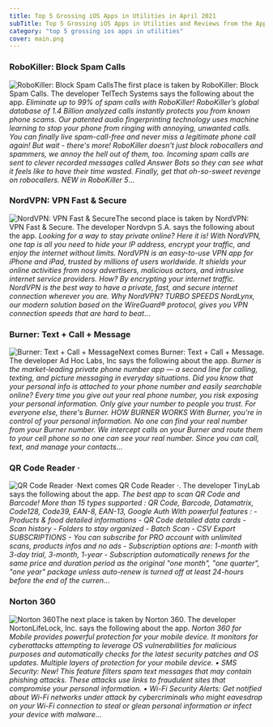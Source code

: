 ```yaml
---
title: Top 5 Grossing iOS Apps in Utilities in April 2021
subTitle: Top 5 Grossing iOS Apps in Utilities and Reviews from the AppStore in April 2021.
category: "top 5 grossing ios apps in utilities"
cover: main.png
---
```


### RoboKiller: Block Spam Calls

![RoboKiller: Block Spam Calls](https://is5-ssl.mzstatic.com/image/thumb/Purple124/v4/fb/b4/12/fbb41245-7181-ee1b-fc24-35d36168ac01/BlueAppIcon-0-0-1x_U007emarketing-0-0-0-7-0-0-sRGB-0-0-0-GLES2_U002c0-512MB-85-220-0-0.png/100x100bb.png)The first place is taken by RoboKiller: Block Spam Calls. The developer TelTech Systems says the following about the app. _Eliminate up to 99% of spam calls with RoboKiller! RoboKiller’s global database of 1.4 Billion analyzed calls instantly protects you from known phone scams. Our patented audio fingerprinting technology uses machine learning to stop your phone from ringing with annoying, unwanted calls. You can finally live spam-call-free and never miss a legitimate phone call again!  But wait - there's more! RoboKiller doesn't just block robocallers and spammers, we annoy the hell out of them, too. Incoming spam calls are sent to clever recorded messages called Answer Bots so they can see what it feels like to have their time wasted. Finally, get that oh-so-sweet revenge on robocallers.  NEW in RoboKiller 5_...

### NordVPN: VPN Fast & Secure

![NordVPN: VPN Fast & Secure](https://is1-ssl.mzstatic.com/image/thumb/Purple124/v4/85/d7/84/85d784d6-e01f-b5d0-9389-d9a6e16f2aeb/AppIcon-0-0-1x_U007emarketing-0-0-0-7-0-0-sRGB-0-0-0-GLES2_U002c0-512MB-85-220-0-0.png/100x100bb.png)The second place is taken by NordVPN: VPN Fast & Secure. The developer Nordvpn S.A. says the following about the app. _Looking for a way to stay private online? Here it is! With NordVPN, one tap is all you need to hide your IP address, encrypt your traffic, and enjoy the internet without limits.   NordVPN is an easy-to-use VPN app for iPhone and iPad, trusted by millions of users worldwide. It shields your online activities from nosy advertisers, malicious actors, and intrusive internet service providers. How? By encrypting your internet traffic.  NordVPN is the best way to have a private, fast, and secure internet connection wherever you are.   Why NordVPN?  TURBO SPEEDS NordLynx, our modern solution based on the WireGuard® protocol, gives you VPN connection speeds that are hard to beat_...

### Burner: Text + Call + Message

![Burner: Text + Call + Message](https://is4-ssl.mzstatic.com/image/thumb/Purple124/v4/a8/4f/ff/a84fffc0-5dd7-6d71-320b-9d44ec98d29b/AppIcon-0-0-1x_U007emarketing-0-0-0-8-0-0-sRGB-0-0-0-GLES2_U002c0-512MB-85-220-0-0.png/100x100bb.png)Next comes Burner: Text + Call + Message. The developer Ad Hoc Labs, Inc says the following about the app. _Burner is the market-leading private phone number app — a second line for calling, texting, and picture messaging in everyday situations. Did you know that your personal info is attached to your phone number and easily searchable online? Every time you give out your real phone number, you risk exposing your personal information. Only give your number to people you trust. For everyone else, there's Burner.  HOW BURNER WORKS With Burner, you're in control of your personal information. No one can find your real number from your Burner number. We intercept calls on your Burner and route them to your cell phone so no one can see your real number. Since you can call, text, and manage your contacts_...

### QR Code Reader ·

![QR Code Reader ·](https://is5-ssl.mzstatic.com/image/thumb/Purple124/v4/d0/df/d4/d0dfd42c-0ce7-2003-dbc9-ce9ded4c00d6/AppIcon-0-0-1x_U007emarketing-0-0-0-7-0-0-sRGB-0-0-0-GLES2_U002c0-512MB-85-220-0-0.png/100x100bb.png)Next comes QR Code Reader ·. The developer TinyLab says the following about the app. _The best app to scan QR Code and Barcode!  More than 15 types supported : QR Code, Barcode, Datamatrix, Code128, Code39, EAN-8, EAN-13, Google Auth  With powerful features : - Products & food detailed informations - QR Code detailed data cards - Scan history - Folders to stay organized - Batch Scan - CSV Export  SUBSCRIPTIONS  - You can subscribe for PRO account with unlimited scans, products infos and no ads - Subscription options are: 1-month with 3-day trial, 3-month, 1-year  - Subscription automatically renews for the same price and duration period as the original "one month", "one quarter", "one year" package unless auto-renew is turned off at least 24-hours before the end of the curren_...

### Norton 360

![Norton 360](https://is4-ssl.mzstatic.com/image/thumb/Purple114/v4/2d/a0/36/2da036a8-276b-4eb7-eb6c-c33172d973f0/AppIcon-0-0-1x_U007emarketing-0-0-0-7-0-0-sRGB-0-0-0-GLES2_U002c0-512MB-85-220-0-0.png/100x100bb.png)The next place is taken by Norton 360. The developer NortonLifeLock, Inc. says the following about the app. _Norton 360 for Mobile provides powerful protection for your mobile device. It monitors for cyberattacks attempting to leverage OS vulnerabilities for malicious purposes and automatically checks for the latest security patches and OS updates. Multiple layers of protection for your mobile device.  • SMS Security: New! This feature filters spam text messages that may contain phishing attacks. These attacks use links to fraudulent sites that compromise your personal information.  • Wi-Fi Security Alerts: Get notified about Wi-Fi networks under attack by cybercriminals who might eavesdrop on your Wi-Fi connection to steal or glean personal information or infect your device with malware_...


